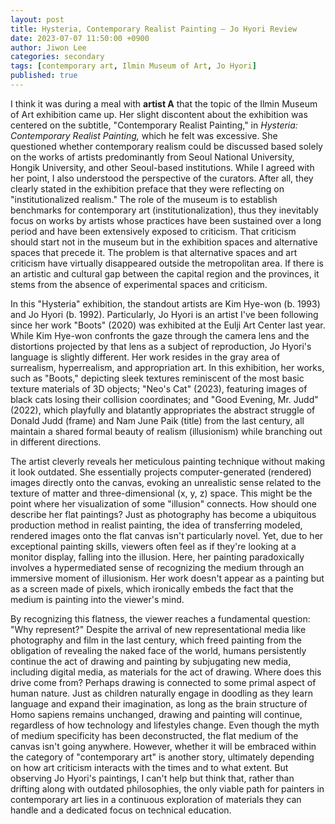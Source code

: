 ```yaml
---
layout: post
title: Hysteria, Contemporary Realist Painting — Jo Hyori Review
date: 2023-07-07 11:50:00 +0900
author: Jiwon Lee
categories: secondary
tags: [contemporary art, Ilmin Museum of Art, Jo Hyori]
published: true
---
```



I think it was during a meal with **artist A** that the topic of the Ilmin Museum of Art exhibition came up. Her slight discontent about the exhibition was centered on the subtitle, "Contemporary Realist Painting," in *Hysteria: Contemporary Realist Painting,* which he felt was excessive. She questioned whether contemporary realism could be discussed based solely on the works of artists predominantly from Seoul National University, Hongik University, and other Seoul-based institutions. While I agreed with her point, I also understood the perspective of the curators. After all, they clearly stated in the exhibition preface that they were reflecting on "institutionalized realism." The role of the museum is to establish benchmarks for contemporary art (institutionalization), thus they inevitably focus on works by artists whose practices have been sustained over a long period and have been extensively exposed to criticism. That criticism should start not in the museum but in the exhibition spaces and alternative spaces that precede it. The problem is that alternative spaces and art criticism have virtually disappeared outside the metropolitan area. If there is an artistic and cultural gap between the capital region and the provinces, it stems from the absence of experimental spaces and criticism.

In this "Hysteria" exhibition, the standout artists are Kim Hye-won (b. 1993) and Jo Hyori (b. 1992). Particularly, Jo Hyori is an artist I've been following since her work "Boots" (2020) was exhibited at the Eulji Art Center last year. While Kim Hye-won confronts the gaze through the camera lens and the distortions projected by that lens as a subject of reproduction, Jo Hyori's language is slightly different. Her work resides in the gray area of surrealism, hyperrealism, and appropriation art. In this exhibition, her works, such as "Boots," depicting sleek textures reminiscent of the most basic texture materials of 3D objects; "Neo's Cat" (2023), featuring images of black cats losing their collision coordinates; and "Good Evening, Mr. Judd" (2022), which playfully and blatantly appropriates the abstract struggle of Donald Judd (frame) and Nam June Paik (title) from the last century, all maintain a shared formal beauty of realism (illusionism) while branching out in different directions.

The artist cleverly reveals her meticulous painting technique without making it look outdated. She essentially projects computer-generated (rendered) images directly onto the canvas, evoking an unrealistic sense related to the texture of matter and three-dimensional (x, y, z) space. This might be the point where her visualization of some "illusion" connects. How should one describe her flat paintings? Just as photography has become a ubiquitous production method in realist painting, the idea of transferring modeled, rendered images onto the flat canvas isn't particularly novel. Yet, due to her exceptional painting skills, viewers often feel as if they're looking at a monitor display, falling into the illusion. Here, her painting paradoxically involves a hypermediated sense of recognizing the medium through an immersive moment of illusionism. Her work doesn't appear as a painting but as a screen made of pixels, which ironically embeds the fact that the medium is painting into the viewer's mind.

By recognizing this flatness, the viewer reaches a fundamental question: "Why represent?" Despite the arrival of new representational media like photography and film in the last century, which freed painting from the obligation of revealing the naked face of the world, humans persistently continue the act of drawing and painting by subjugating new media, including digital media, as materials for the act of drawing. Where does this drive come from? Perhaps drawing is connected to some primal aspect of human nature. Just as children naturally engage in doodling as they learn language and expand their imagination, as long as the brain structure of Homo sapiens remains unchanged, drawing and painting will continue, regardless of how technology and lifestyles change. Even though the myth of medium specificity has been deconstructed, the flat medium of the canvas isn't going anywhere. However, whether it will be embraced within the category of "contemporary art" is another story, ultimately depending on how art criticism interacts with the times and to what extent. But observing Jo Hyori's paintings, I can't help but think that, rather than drifting along with outdated philosophies, the only viable path for painters in contemporary art lies in a continuous exploration of materials they can handle and a dedicated focus on technical education.
